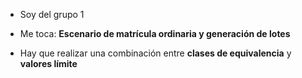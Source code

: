 - Soy del grupo 1

- Me toca: **Escenario de matrícula ordinaria y generación de lotes**

- Hay que realizar una combinación entre **clases de equivalencia** y **valores límite**



